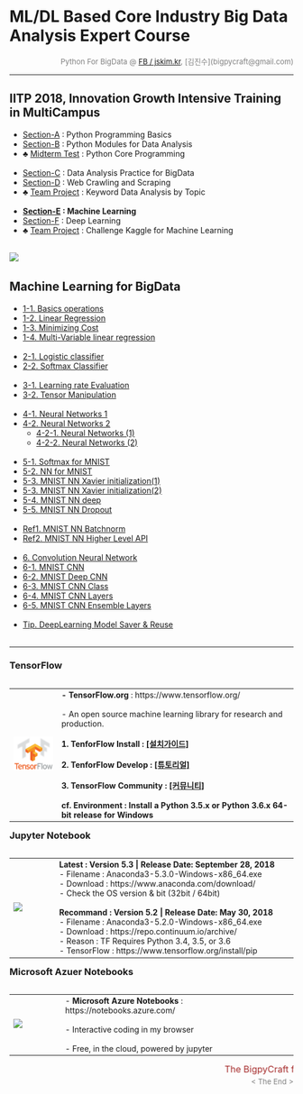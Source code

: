 
# ML/DL Based Core Industry Big Data Analysis Expert Course

<div align='right'><font size=2 color='gray'>Python For BigData @ <font color='blue'><a href='https://www.facebook.com/jskim.kr'>FB / jskim.kr</a></font>, [김진수](bigpycraft@gmail.com)</font></div>
<hr>

## IITP 2018, Innovation Growth Intensive Training in MultiCampus
>  
- [Section-A][link-A] : Python Programming Basics 
- [Section-B][link-B] : Python Modules for Data Analysis
- ♣ [Midterm Test][test10] : Python Core Programming <br/><br/>
- [Section-C][link-C] : Data Analysis Practice for BigData
- [Section-D][link-D] : Web Crawling and Scraping
- ♣ [Team Project][test11] : Keyword Data Analysis by Topic <br/><br/>
- <b>[Section-E][link-E] : Machine Learning</b>
- [Section-F][link-F] : Deep Learning
- ♣ [Team Project][test12] : Challenge Kaggle for Machine Learning <br/><br/>

[link-A]: https://github.com/bigpycraft/iitp18-multicampus/tree/master/section-A "Go Section-A"
[link-B]: https://github.com/bigpycraft/iitp18-multicampus/tree/master/section-B "Go Section-B"
[link-C]: https://github.com/bigpycraft/iitp18-multicampus/tree/master/section-C "Go Section-C"
[link-D]: https://github.com/bigpycraft/iitp18-multicampus/tree/master/section-D "Go Section-D"
[link-E]: https://github.com/bigpycraft/iitp18-multicampus/tree/master/section-E "Go Section-E"
[link-F]: https://github.com/bigpycraft/iitp18-multicampus/tree/master/section-F "Go Section-F"
[test10]: https://github.com/bigpycraft/iitp18-multicampus/tree/master/test-py10 "Go Test-10"
[test11]: https://github.com/bigpycraft/iitp18-multicampus/tree/master/test-py11 "Go Test-11"
[test12]: https://github.com/bigpycraft/iitp18-multicampus/tree/master/test-py12 "Go Test-12"


<img src="../images/img_front_readme_iitp.png">

## Machine Learning for BigData

- <a href="https://htmlpreview.github.io/?https://github.com/bigpycraft/iitp18-multicampus/blob/master/section-E/html/BDA-ML101-Basics_operations.html                 "> 1-1. Basics operations                  </a>
- <a href="https://htmlpreview.github.io/?https://github.com/bigpycraft/iitp18-multicampus/blob/master/section-E/html/BDA-ML102-Linear_Regression.html                 "> 1-2. Linear Regression                  </a>
- <a href="https://htmlpreview.github.io/?https://github.com/bigpycraft/iitp18-multicampus/blob/master/section-E/html/BDA-ML103-Minimizing_Cost.html                   "> 1-3. Minimizing Cost                    </a>
- <a href="https://htmlpreview.github.io/?https://github.com/bigpycraft/iitp18-multicampus/blob/master/section-E/html/BDA-ML104-Multi-Variable_linear_regression.html  "> 1-4. Multi-Variable linear regression   </a>
<br/><br/>
- <a href="https://htmlpreview.github.io/?https://github.com/bigpycraft/iitp18-multicampus/blob/master/section-E/html/BDA-ML201-Logistic_classifier_ver2.html          "> 2-1. Logistic classifier                </a>
- <a href="https://htmlpreview.github.io/?https://github.com/bigpycraft/iitp18-multicampus/blob/master/section-E/html/BDA-ML202-Softmax_Classifier.html                "> 2-2. Softmax Classifier                 </a>
<br/><br/>
- <a href="https://htmlpreview.github.io/?https://github.com/bigpycraft/iitp18-multicampus/blob/master/section-E/html/BDA-ML301-Learning_rate_Evaluation.html          "> 3-1. Learning rate Evaluation           </a>
- <a href="https://htmlpreview.github.io/?https://github.com/bigpycraft/iitp18-multicampus/blob/master/section-E/html/BDA-ML302-Tensor_Manipulation.html               "> 3-2. Tensor Manipulation                </a>
<br/><br/>
- <a href="https://htmlpreview.github.io/?https://github.com/bigpycraft/iitp18-multicampus/blob/master/section-E/html/BDA-ML401-Neural_Networks.html                   "> 4-1. Neural Networks 1                  </a>
- <a href="https://htmlpreview.github.io/?https://github.com/bigpycraft/iitp18-multicampus/blob/master/section-E/html/BDA-ML402_Neural_Networks.html                   "> 4-2. Neural Networks 2                  </a>
    - <a href="https://htmlpreview.github.io/?https://github.com/bigpycraft/iitp18-multicampus/blob/master/section-E/html/BDA-ML402_Neural_Networks_2-1.html           "> 4-2-1. Neural Networks (1)              </a>
    - <a href="https://htmlpreview.github.io/?https://github.com/bigpycraft/iitp18-multicampus/blob/master/section-E/html/BDA-ML402_Neural_Networks_2-2.html           "> 4-2-2. Neural Networks (2)              </a>
<br/><br/>
- <a href="https://htmlpreview.github.io/?https://github.com/bigpycraft/iitp18-multicampus/blob/master/section-E/html/BDA-ML511-Softmax_for_MNIST.html                 "> 5-1. Softmax for MNIST                  </a>
- <a href="https://htmlpreview.github.io/?https://github.com/bigpycraft/iitp18-multicampus/blob/master/section-E/html/BDA-ML512-NN_for_MNIST.html                      "> 5-2. NN for MNIST                       </a>
- <a href="https://htmlpreview.github.io/?https://github.com/bigpycraft/iitp18-multicampus/blob/master/section-E/html/BDA-ML513-MNIST_NN_Xavier2.html                  "> 5-3. MNIST NN Xavier initialization(1)  </a>
- <a href="https://htmlpreview.github.io/?https://github.com/bigpycraft/iitp18-multicampus/blob/master/section-E/html/BDA-ML513-MNIST_NN_Xavier3.html                  "> 5-3. MNIST NN Xavier initialization(2)  </a>
- <a href="https://htmlpreview.github.io/?https://github.com/bigpycraft/iitp18-multicampus/blob/master/section-E/html/BDA-ML514-MNIST_NN_deep.html                     "> 5-4. MNIST NN deep                      </a>
- <a href="https://htmlpreview.github.io/?https://github.com/bigpycraft/iitp18-multicampus/blob/master/section-E/html/BDA-ML515-MNIST_NN_Dropout.html                  "> 5-5. MNIST NN Dropout                   </a>
<br/><br/>
- <a href="https://htmlpreview.github.io/?https://github.com/bigpycraft/iitp18-multicampus/blob/master/section-E/html/BDA-ML516-MNIST_NN_Batchnorm.html                "> Ref1. MNIST NN Batchnorm                </a>
- <a href="https://htmlpreview.github.io/?https://github.com/bigpycraft/iitp18-multicampus/blob/master/section-E/html/BDA-ML517-MNIST_NN_Higher_Level_API.html         "> Ref2. MNIST NN Higher Level API         </a>
<br/><br/>
- <a href="https://htmlpreview.github.io/?https://github.com/bigpycraft/iitp18-multicampus/blob/master/section-E/html/BDA-ML620-CNN_Basics.html                        "> 6. Convolution Neural Network           </a>
- <a href="https://htmlpreview.github.io/?https://github.com/bigpycraft/iitp18-multicampus/blob/master/section-E/html/BDA-ML621-MNIST_CNN.html                         "> 6-1. MNIST CNN                          </a>
- <a href="https://htmlpreview.github.io/?https://github.com/bigpycraft/iitp18-multicampus/blob/master/section-E/html/BDA-ML622-MNIST_Deep_CNN.html                    "> 6-2. MNIST Deep CNN                     </a>
- <a href="https://htmlpreview.github.io/?https://github.com/bigpycraft/iitp18-multicampus/blob/master/section-E/html/BDA-ML623-MNIST_CNN_Class.html                   "> 6-3. MNIST CNN Class                    </a>
- <a href="https://htmlpreview.github.io/?https://github.com/bigpycraft/iitp18-multicampus/blob/master/section-E/html/BDA-ML624-MNIST_CNN_Layers.html                  "> 6-4. MNIST CNN Layers                   </a>
- <a href="https://htmlpreview.github.io/?https://github.com/bigpycraft/iitp18-multicampus/blob/master/section-E/html/BDA-ML625-MNIST_CNN_Ensemble_Layers.html         "> 6-5. MNIST CNN Ensemble Layers          </a>
<br/><br/>
- <a href="https://htmlpreview.github.io/?https://github.com/bigpycraft/iitp18-multicampus/blob/master/section-E/html/BDA-ML810_NN_Saver.html         "> Tip. DeepLearning Model Saver & Reuse  </a>
<br/><br/>



<hr>

### TensorFlow

<table align="left">
    <tr align="left">
        <td width="200">
            <a href="https://www.tensorflow.org/">
            <img src="../images/TensorFlow_logo2.png" width="150" />
            </a>
        </td>
        <td width="800">
<div align="left">
    <b> - TensorFlow.org </b> : https://www.tensorflow.org/
    <br/><br/> - An open source machine learning library for research and production.
    <br/><br/>
    <b> 1. TenforFlow Install  : <a href='https://www.tensorflow.org/install/'>[설치가이드]</a>
    <br/><br/>
    <b> 2. TenforFlow Develop : <a href='https://www.tensorflow.org/tutorials/'>[튜토리얼]</a>
    <br/><br/>
    <b> 3. TensorFlow Community </b> : <a href='https://www.tensorflow.org/community/'>[커뮤니티]</a>
    <br/><br/>
    <b> cf. Environment : Install a Python 3.5.x or Python 3.6.x 64-bit release for Windows </b>
</div>
        </td>
    </tr>
</table>
<br/>


<hr>

<h3> Jupyter Notebook </h3>

<table align="left">
    <tr align="left">
        <td width="200">
            <a href="https://www.seleniumhq.org/projects/webdriver/">
            <img src="../images/jupyter.jpg" width="150" />
            </a>
        </td>
        <td width="800">
<div align="left">
<b> Latest : Version 5.3 | Release Date: September 28, 2018 </b>
<br/>
- Filename : Anaconda3-5.3.0-Windows-x86_64.exe 
<br/>
- Download : https://www.anaconda.com/download/
<br/>
- Check the OS version & bit (32bit / 64bit)
</div>
<br/>
<div align="left">
<b> Recommand : Version 5.2 | Release Date: May 30, 2018 </b>
<br/>
- Filename : Anaconda3-5.2.0-Windows-x86_64.exe
<br/>
- Download : https://repo.continuum.io/archive/ 
<br/>
- Reason : TF Requires Python 3.4, 3.5, or 3.6 
<br/>
- TensorFlow : https://www.tensorflow.org/install/pip
</div></td>
    </tr>
</table>
<br/>


<hr>

### Microsoft Azuer Notebooks

<table align="left">
    <tr align="left">
        <td width="200">
            <a href="https://notebooks.azure.com/">
            <img src="../images/microsoft.jpg" width="100" />
            </a>
        </td>
        <td width="800">
<div align="left">
- <b> Microsoft Azure Notebooks </b> : https://notebooks.azure.com/
<br/><br/>
- Interactive coding in my browser
<br/><br/>
- Free, in the cloud, powered by jupyter
</div></td>
    </tr>
</table>
<br/>


<hr>
<marquee><font size=3 color='brown'>The BigpyCraft find the information to design valuable society with Technology & Craft.</font></marquee>
<div align='right'><font size=2 color='gray'> &lt; The End &gt; </font></div>
